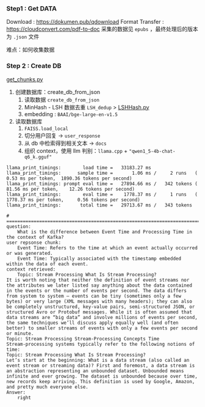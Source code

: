 ### Step1 : Get DATA

Download : https://dokumen.pub/qdownload
Format Transfer : https://cloudconvert.com/pdf-to-doc
采集的数据见 `epubs` ，最终处理后的版本为 `.json` 文件


难点：如何收集数据



### Step 2 : Create DB
[get_chunks.py](get_chunks.py)
1. 创建数据库：create_db_from_json
   1. 读取数据 `create_db_from_json`
   2. MinHash - LSH 数据去重 `LSH_dedup` > [LSHHash.py](LSHHash.py)
   3. embedding : `BAAI/bge-large-en-v1.5`
2. 读取数据库
   1. `FAISS.load_local`
   2. 切分用户回复 -> `user_response`
   3. 从 db 中检索得到相关文本 -> `docs`
   4. 组织 context，使用 llm 判别：`llama.cpp` + `"qwen1_5-4b-chat-q6_k.gguf"`

```text
llama_print_timings:        load time =   33183.27 ms
llama_print_timings:      sample time =       1.06 ms /     2 runs   (    0.53 ms per token,  1890.36 tokens per second)
llama_print_timings: prompt eval time =   27894.66 ms /   342 tokens (   81.56 ms per token,    12.26 tokens per second)
llama_print_timings:        eval time =    1778.37 ms /     1 runs   ( 1778.37 ms per token,     0.56 tokens per second)
llama_print_timings:       total time =   29713.67 ms /   343 tokens

# =========================================================================================================================
question: 
	What is the difference between Event Time and Processing Time in the context of Kafka?
user repsonse chunk: 
	Event Time: Refers to the time at which an event actually occurred or was generated.
    Event Time: Typically associated with the timestamp embedded within the data of each event.
context retrieved: 
	Topic: Stream Processing What Is Stream Processing?
It is worth noting that neither the definition of event streams nor the attributes we later listed say anything about the data contained in the events or the number of events per second. The data differs from system to system — events can be tiny (sometimes only a few bytes) or very large (XML messages with many headers); they can also be completely unstructured, key-value pairs, semi-structured JSON, or structured Avro or Protobuf messages. While it is often assumed that data streams are “big data” and involve millions of events per second, the same techniques we’ll discuss apply equally well (and often better) to smaller streams of events with only a few events per second or minute.
Topic: Stream Processing Stream-Processing Concepts Time
Stream-processing systems typically refer to the following notions of time:
Topic: Stream Processing What Is Stream Processing?
Let’s start at the beginning: What is a data stream (also called an event stream or streaming data)? First and foremost, a data stream is an abstraction representing an unbounded dataset. Unbounded means infinite and ever growing. The dataset is unbounded because over time, new records keep arriving. This definition is used by Google, Amazon, and pretty much everyone else.
Answer: 
	right
```